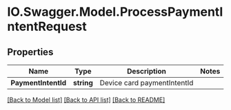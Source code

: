 # IO.Swagger.Model.ProcessPaymentIntentRequest
## Properties

Name | Type | Description | Notes
------------ | ------------- | ------------- | -------------
**PaymentIntentId** | **string** | Device card paymentIntentId | 

[[Back to Model list]](../README.md#documentation-for-models) [[Back to API list]](../README.md#documentation-for-api-endpoints) [[Back to README]](../README.md)

